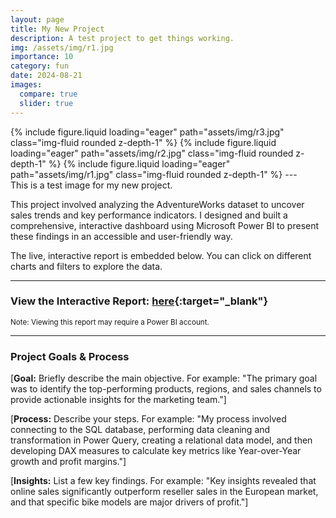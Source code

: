 ```yaml
---
layout: page
title: My New Project
description: A test project to get things working.
img: /assets/img/r1.jpg
importance: 10
category: fun
date: 2024-08-21
images:
  compare: true
  slider: true
---
```



<swiper-container keyboard="true" navigation="true" pagination="true" pagination-clickable="true" pagination-dynamic-bullets="true" rewind="true">
  <swiper-slide>{% include figure.liquid loading="eager" path="assets/img/r3.jpg" class="img-fluid rounded z-depth-1" %}</swiper-slide>
  <swiper-slide>{% include figure.liquid loading="eager" path="assets/img/r2.jpg" class="img-fluid rounded z-depth-1" %}</swiper-slide>
  <swiper-slide>{% include figure.liquid loading="eager" path="assets/img/r1.jpg" class="img-fluid rounded z-depth-1" %}</swiper-slide>
</swiper-container>
---
<div class="caption">
    This is a test image for my new project.
</div>


This project involved analyzing the AdventureWorks dataset to uncover sales trends and key performance indicators. I designed and built a comprehensive, interactive dashboard using Microsoft Power BI to present these findings in an accessible and user-friendly way.

The live, interactive report is embedded below. You can click on different charts and filters to explore the data.

<hr>

<!--
<div class="embed-responsive embed-responsive-16by9">
    <iframe title="AdventureWorks Report_Visualization Complete" class="embed-responsive-item" src="https://app.powerbi.com/reportEmbed?reportId=40f82ff2-8caf-41f6-a0fd-8d1f3ee7febd&autoAuth=true&ctid=a2af1373-06fd-4807-bb81-8a2aa6b07776&actionBarEnabled=true" frameborder="0" allowFullScreen="true"></iframe>
</div>
-->

### View the Interactive Report: [here](https://app.powerbi.com/reportEmbed?reportId=40f82ff2-8caf-41f6-a0fd-8d1f3ee7febd&autoAuth=true&ctid=a2af1373-06fd-4807-bb81-8a2aa6b07776){:target="\_blank"}

<small>Note: Viewing this report may require a Power BI account.</small>

<hr>


### Project Goals & Process

[**Goal:** Briefly describe the main objective. For example: "The primary goal was to identify the top-performing products, regions, and sales channels to provide actionable insights for the marketing team."]

[**Process:** Describe your steps. For example: "My process involved connecting to the SQL database, performing data cleaning and transformation in Power Query, creating a relational data model, and then developing DAX measures to calculate key metrics like Year-over-Year growth and profit margins."]

[**Insights:** List a few key findings. For example: "Key insights revealed that online sales significantly outperform reseller sales in the European market, and that specific bike models are major drivers of profit."]

